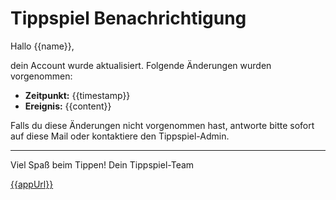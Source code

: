 # Tippspiel Benachrichtigung

Hallo {{name}},

dein Account wurde aktualisiert. Folgende Änderungen wurden vorgenommen:

- **Zeitpunkt:** {{timestamp}}
- **Ereignis:** {{content}}

Falls du diese Änderungen nicht vorgenommen hast, antworte bitte sofort auf diese Mail oder kontaktiere den Tippspiel-Admin.

---

Viel Spaß beim Tippen!
Dein Tippspiel-Team

[{{appUrl}}]({{appUrl}})
